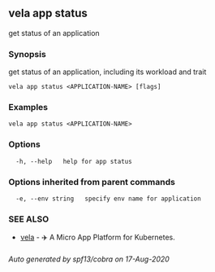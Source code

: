 ## vela app status

get status of an application

### Synopsis

get status of an application, including its workload and trait

```
vela app status <APPLICATION-NAME> [flags]
```

### Examples

```
vela app status <APPLICATION-NAME>
```

### Options

```
  -h, --help   help for app status
```

### Options inherited from parent commands

```
  -e, --env string   specify env name for application
```

### SEE ALSO

* [vela](vela.md)	 - ✈️  A Micro App Platform for Kubernetes.

###### Auto generated by spf13/cobra on 17-Aug-2020
